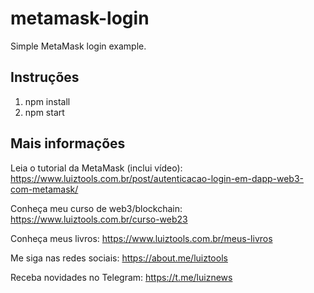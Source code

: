 # metamask-login
Simple MetaMask login example.

## Instruções

1. npm install
2. npm start

## Mais informações

Leia o tutorial da MetaMask (inclui vídeo): https://www.luiztools.com.br/post/autenticacao-login-em-dapp-web3-com-metamask/

Conheça meu curso de web3/blockchain: https://www.luiztools.com.br/curso-web23

Conheça meus livros: https://www.luiztools.com.br/meus-livros

Me siga nas redes sociais: https://about.me/luiztools

Receba novidades no Telegram: https://t.me/luiznews